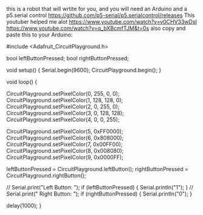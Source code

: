 this is a robot that will wrtite for you, and you will need an Arduino and a p5.serial control https://github.com/p5-serial/p5.serialcontrol/releases This youtuber helped me alot https://www.youtube.com/watch?v=v0CHV33wDsI https://www.youtube.com/watch?v=q_bXBcmfTJM&t=0s also copy and paste this to your Arduino:

#include <Adafruit_CircuitPlayground.h>

bool leftButtonPressed; bool rightButtonPressed;

void setup() { Serial.begin(9600); CircuitPlayground.begin(); }

void loop() {

CircuitPlayground.setPixelColor(0, 255, 0, 0); CircuitPlayground.setPixelColor(1, 128, 128, 0); CircuitPlayground.setPixelColor(2, 0, 255, 0); CircuitPlayground.setPixelColor(3, 0, 128, 128); CircuitPlayground.setPixelColor(4, 0, 0, 255);

CircuitPlayground.setPixelColor(5, 0xFF0000); CircuitPlayground.setPixelColor(6, 0x808000); CircuitPlayground.setPixelColor(7, 0x00FF00); CircuitPlayground.setPixelColor(8, 0x008080); CircuitPlayground.setPixelColor(9, 0x0000FF);

leftButtonPressed = CircuitPlayground.leftButton(); rightButtonPressed = CircuitPlayground.rightButton();

// Serial.print("Left Button: "); if (leftButtonPressed) { Serial.println("1"); } // Serial.print(" Right Button: "); if (rightButtonPressed) { Serial.println("0"); }

delay(1000); }
